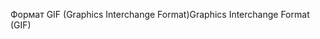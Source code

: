 <span data-ttu-id="3a681-101">Формат GIF (Graphics Interchange Format)</span><span class="sxs-lookup"><span data-stu-id="3a681-101">Graphics Interchange Format (GIF)</span></span>